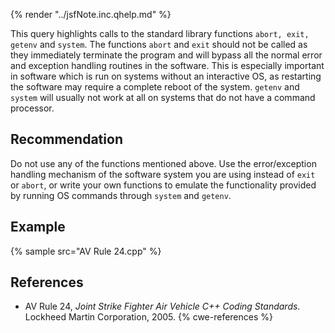 {% render "../jsfNote.inc.qhelp.md" %}

This query highlights calls to the standard library functions `abort, exit, getenv` and `system`. The functions `abort` and `exit` should not be called as they immediately terminate the program and will bypass all the normal error and exception handling routines in the software. This is especially important in software which is run on systems without an interactive OS, as restarting the software may require a complete reboot of the system. `getenv` and `system` will usually not work at all on systems that do not have a command processor.


## Recommendation
Do not use any of the functions mentioned above. Use the error/exception handling mechanism of the software system you are using instead of `exit` or `abort`, or write your own functions to emulate the functionality provided by running OS commands through `system` and `getenv`.


## Example
{% sample src="AV Rule 24.cpp" %}

## References
* AV Rule 24, *Joint Strike Fighter Air Vehicle C++ Coding Standards*. Lockheed Martin Corporation, 2005.
{% cwe-references %}
